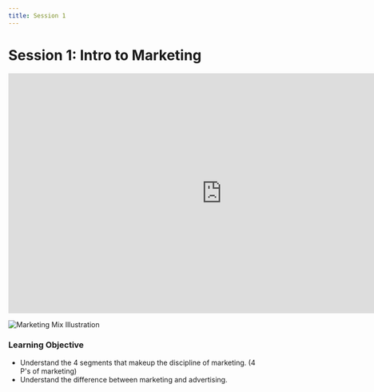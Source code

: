 ```yaml
---
title: Session 1
---
```


# Session 1: Intro to Marketing

<iframe width="853" height="480" src="https://www.youtube.com/embed/qWlhzTI0ooo?list=PL14BB28B5FE99A733" title="Introduction to Marketing: The Importance of Product, Price, Place, &amp; Promotion | Episode 118" frameborder="0" allow="accelerometer; autoplay; clipboard-write; encrypted-media; gyroscope; picture-in-picture; web-share" allowfullscreen></iframe>

![Marketing Mix Illustration](/pgtreau.github.io/assets/market_mix.png)

### Learning Objective
- Understand the 4 segments that makeup the discipline of marketing. (4 P's of marketing)
- Understand the difference between marketing and advertising.
